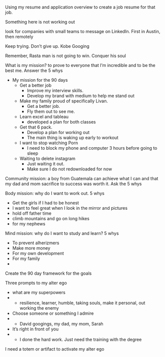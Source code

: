 
Using my resume and application overview to create a job resume for that job.

Something here is not working out

look for companies with small teams to message on LinkedIn. First in Austin, then remotely

Keep trying. Don’t give up. Kobe Googing

Remember, Rasta man is not going to win. Conquer his soul

What is my mission? to prove to everyone that I’m incredible and to be the best me.  Answer the 5 whys 
- My mission for the 90 days
	- Get a better job 
		- Improve my interview skills.
		- Develop my brand with medium to help me stand out
	- Make my family proud of specifically Livan.
		- Get a better job. 
		- Fly them out to see me.
	- Learn excel and tableau 
		- developed a plan for both classes
	- Get that 6 pack. 
		- Develop a plan for working out
		- The main thing is waking up early to workout
	- I want to stop watching Porn 
		- I need to block my phone and computer 3 hours before going to sleep
	- Waiting to delete instagram
		- Just waiting it out. 
		- Make sure I do not redownloaded for now

Community mission: a boy from Guatemala can achieve what I can and that my dad and mom sacrifice to success was worth it. Ask the 5 whys

Body mission: why do I want to work out. 5 whys
 - Get the girls if I had to be honest 
 - I want to feel great when I look in the mirror and pictures
 - hold off father time
 - climb mountains and go on long hikes
 - for my nephews 

Mind mission:  why do I want to study and learn? 5 whys
- To prevent alherizmers 
- Make more money 
- For my own development 
- For my family 
- 
Create the 90 day framework for the goals

Three prompts  to my alter ego
- what are my superpowers  
-    - resilience, learner, humble, taking souls, make it personal, out working the enemy
- Choose someone or  something I admire
-  - David googings, my dad, my mom, Sarah
- It’s right in front of you
- - I done the hard work. Just need the training with the degree

I need a totem or artifact to activate my alter ego


